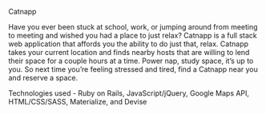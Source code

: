 Catnapp

Have you ever been stuck at school, work, or jumping around from meeting to meeting and wished you had a place to just relax? Catnapp is a full stack web application that affords you the ability to do just that, relax. Catnapp takes your current location and finds nearby hosts that are willing to lend their space for a couple hours at a time. Power nap, study space, it’s up to you. So next time you’re feeling stressed and tired, find a Catnapp near you and reserve a space.

Technologies used - Ruby on Rails, JavaScript/jQuery, Google Maps API, HTML/CSS/SASS, Materialize, and Devise